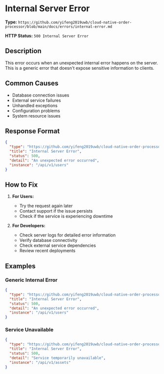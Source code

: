 # Internal Server Error

**Type:** `https://github.com/yifeng2019uwb/cloud-native-order-processor/blob/main/docs/errors/internal-error.md`

**HTTP Status:** `500 Internal Server Error`

## Description

This error occurs when an unexpected internal error happens on the server. This is a generic error that doesn't expose sensitive information to clients.

## Common Causes

- Database connection issues
- External service failures
- Unhandled exceptions
- Configuration problems
- System resource issues

## Response Format

```json
{
  "type": "https://github.com/yifeng2019uwb/cloud-native-order-processor/blob/main/docs/errors/internal-error.md",
  "title": "Internal Server Error",
  "status": 500,
  "detail": "An unexpected error occurred",
  "instance": "/api/v1/users"
}
```

## How to Fix

1. **For Users:**
   - Try the request again later
   - Contact support if the issue persists
   - Check if the service is experiencing downtime

2. **For Developers:**
   - Check server logs for detailed error information
   - Verify database connectivity
   - Check external service dependencies
   - Review recent deployments

## Examples

### Generic Internal Error
```json
{
  "type": "https://github.com/yifeng2019uwb/cloud-native-order-processor/blob/main/docs/errors/internal-error.md",
  "title": "Internal Server Error",
  "status": 500,
  "detail": "An unexpected error occurred",
  "instance": "/api/v1/users"
}
```

### Service Unavailable
```json
{
  "type": "https://github.com/yifeng2019uwb/cloud-native-order-processor/blob/main/docs/errors/internal-error.md",
  "title": "Internal Server Error",
  "status": 500,
  "detail": "Service temporarily unavailable",
  "instance": "/api/v1/assets"
}
```